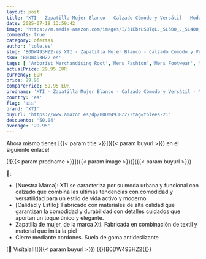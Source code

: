 ```yaml
---
layout: post
title: 'XTI - Zapatilla Mujer Blanco - Calzado Cómodo y Versátil - Moda Casual - Modelo 14407906  Talla 38 '
date: 2025-07-19 13:59:42
image: 'https://m.media-amazon.com/images/I/31EbrLSQTqL._SL500_._SL400_.jpg'
comments: true
category: ofertas
author: 'tole.es'
slug: 'B0DW493HZ2-es XTI - Zapatilla Mujer Blanco - Calzado Cómodo y Versátil -...'
sku: 'B0DW493HZ2-es'
tags: [ 'Arborist Merchandising Root','Mens Fashion','Mens Footwear','Moda','Moda Mujer','New Arrivals Fashion Revamp','Self Service','Special Features Stores','Zapatillas casual para mujer','Zapatillas deportivas y de moda para mujer','Zapatos para mujer','c8538d25-3af9-48d3-aeff-5f3ce5572a36_0','c8538d25-3af9-48d3-aeff-5f3ce5572a36_2501','xti','zapatilla','🇪🇸', ]
actualPrice: 29.95 EUR
currency: EUR
price: 29.95
comparePrice: 59.95 EUR
prodname: 'XTI - Zapatilla Mujer Blanco - Calzado Cómodo y Versátil - Moda Casual - Modelo 14407906  Talla 38 '
country: 'es'
flag: '🇪🇸'
brand: 'XTI'
buyurl: 'https://www.amazon.es/dp/B0DW493HZ2/?tag=tolees-21'
descuento: '50.04'
average: '29.95'
---
```


Ahora mismo tienes [{{< param title >}}]({{< param buyurl >}}) en el siguiente enlace!

[![{{< param prodname >}}]({{< param image >}})]({{< param buyurl >}})

🔎:

- [Nuestra Marca]: XTI se caracteriza por su moda urbana y funcional con calzado que combina las últimas tendencias con comodidad y versatilidad para un estilo de vida activo y moderno.
- [Calidad y Estilo]: Fabricado con materiales de alta calidad que garantizan la comodidad y durabilidad con detalles cuidados que aportan un toque único y elegante.
- Zapatilla de mujer, de la marca Xti. Fabricada en combinación de textil y material que imita la piel
- Cierre mediante cordones. Suela de goma antideslizante

[🛒 Visítala!!!]({{< param buyurl >}})
{{<world>}}B0DW493HZ2{{</world>}}
